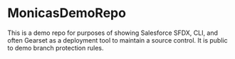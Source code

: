 # MonicasDemoRepo

This is a demo repo for purposes of showing Salesforce SFDX, CLI, and often Gearset as a deployment tool to maintain a source control. 
It is public to demo branch protection rules.
